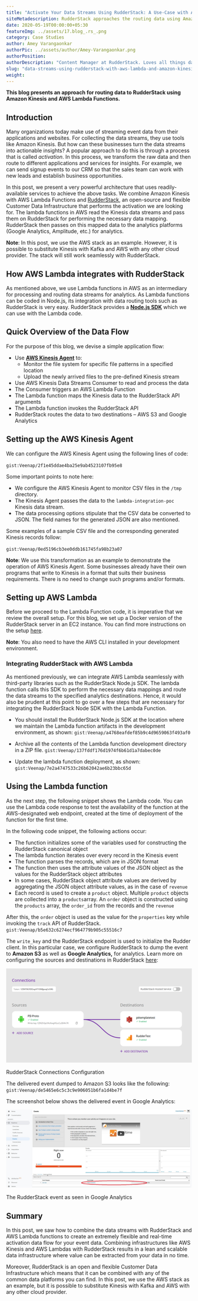 ```yaml
---
title: "Activate Your Data Streams Using RudderStack: A Use-Case with AWS Lambda and Amazon Kinesis"
siteMetadescription: RudderStack approaches the routing data using Amazon Kinesis and AWS Lambda Functions.So that one can easily activate the Data Streams by using Rudderstack
date: 2020-05-19T00:00:00+05:30
featureImg: ../assets/17.blog_.rs_.png
category: Case Studies
author: Amey Varangaonkar
authorPic: ../assets/author/Amey-Varangaonkar.png
authorPosition: 
authorDescription: "Content Manager at RudderStack. Loves all things data. Manchester United, music, and sci-fi fan, among other things."
slug: "data-streams-using-rudderstack-with-aws-lambda-and-amazon-kinesis"
weight:
---
```

**This blog presents an approach for routing data to RudderStack using Amazon Kinesis and AWS Lambda Functions.**

Introduction
------------

Many organizations today make use of streaming event data from their applications and websites. For collecting the data streams, they use tools like Amazon Kinesis. But how can these businesses turn the data streams into actionable insights? A popular approach to do this is through a process that is called _activation_. In this process, we transform the raw data and then route to different applications and services for insights. For example, we can send signup events to our CRM so that the sales team can work with new leads and establish business opportunities.

In this post, we present a very powerful architecture that uses readily-available services to achieve the above tasks. We combine Amazon Kinesis with AWS Lambda Functions and [RudderStack](https://www.rudderstack.com), an open-source and flexible Customer Data Infrastructure that performs the activation we are looking for. The lambda functions in AWS read the Kinesis data streams and pass them on RudderStack for performing the necessary data mapping. RudderStack then passes on this mapped data to the analytics platforms (Google Analytics, Amplitude, etc.) for analytics.

**Note**: In this post, we use the AWS stack as an example. However, it is possible to substitute Kinesis with Kafka and AWS with any other cloud provider. The stack will still work seamlessly with RudderStack.

How AWS Lambda integrates with RudderStack
------------------------------------------

As mentioned above, we use Lambda functions in AWS as an intermediary for processing and routing data streams for analytics. As Lambda functions can be coded in Node.js, its integration with data routing tools such as RudderStack is very easy. RudderStack provides a [**Node.js SDK**](https://github.com/rudderlabs/rudder-sdk-node) which we can use with the Lambda code.

Quick Overview of the Data Flow
-------------------------------

For the purpose of this blog, we devise a simple application flow:

*   Use [**AWS Kinesis Agent**](https://github.com/awslabs/amazon-kinesis-agent) to:
    *   Monitor the file system for specific file patterns in a specified location 
    *   Upload the newly arrived files to the pre-defined Kinesis stream
*   Use AWS Kinesis Data Streams Consumer to read and process the data
*   The Consumer triggers an AWS Lambda Function
*   The Lambda function maps the Kinesis data to the RudderStack API arguments
*   The Lambda function invokes the RudderStack API
*   RudderStack routes the data to two destinations – AWS S3 and Google Analytics

Setting up the AWS Kinesis Agent
--------------------------------

We can configure the AWS Kinesis Agent using the following lines of code:

`gist:Veenap/2f1e45ddae4ba25e9ab4523107fb95e8`

Some important points to note here:

*   We configure the AWS Kinesis Agent to monitor CSV files in the `/tmp` directory.
*   The Kinesis Agent passes the data to the `lambda-integration-poc` Kinesis data stream. 
*   The data processing options stipulate that the CSV data be converted to JSON. The field names for the generated JSON are also mentioned. 

Some examples of a sample CSV file and the corresponding generated Kinesis records follow:

`gist:Veenap/0ed5196cb3ee0ddb161745fa98b23a07`

**Note**: We use this transformation as an example to demonstrate the operation of AWS Kinesis Agent. Some businesses already have their own programs that write to Kinesis in a format that suits their business requirements. There is no need to change such programs and/or formats.

Setting up AWS Lambda
---------------------

Before we proceed to the Lambda Function code, it is imperative that we review the overall setup. For this blog, we set up a Docker version of the RudderStack server in an EC2 instance. You can find more instructions on the setup [here](https://github.com/rudderlabs/rudder-server#setup-instructions-docker).

**Note**: You also need to have the AWS CLI installed in your development environment.

### Integrating RudderStack with AWS Lambda

As mentioned previously, we can integrate AWS Lambda seamlessly with third-party libraries such as the RudderStack Node.js SDK. The lambda function calls this SDK to perform the necessary data mappings and route the data streams to the specified analytics destinations. Hence, it would also be prudent at this point to go over a few steps that are necessary for integrating the RudderStack Node SDK with the Lambda Function.

*   You should install the RudderStack Node.js SDK at the location where we maintain the Lambda function artifacts in the development environment, as shown:
`gist:Veenap/a4768eafdef85b9c4d9659063f493af0`

*   Archive all the contents of the Lambda function development directory in a ZIP file.
`gist:Veenap/137fddf176d1974f6b61d1a7dabec0de`

*   Update the lambda function deployment, as shown:
`gist:Veenap/7e2a4747533c26b62042ae6b23bbc65d`

Using the Lambda function
-------------------------

As the next step, the following snippet shows the Lambda code. You can use the Lambda code response to test the availability of the function at the AWS-designated web endpoint, created at the time of deployment of the function for the first time.

In the following code snippet, the following actions occur:

*   The function initializes some of the variables used for constructing the RudderStack canonical object
*   The lambda function iterates over every record in the Kinesis event
*   The function parses the records, which are in JSON format
*   The function then uses the attribute values of the JSON object as the values for the RudderStack object attributes
*   In some cases, RudderStack object attribute values are derived by aggregating the JSON object attribute values, as in the case of `revenue`
*   Each record is used to create a `product` object. Multiple `product` objects are collected into a `products`array. An `order` object is constructed using the `products` array, the `order_id` from the records and the `revenue`

After this, the `order` object is used as the value for the `properties` key while invoking the `track` API of RudderStack. 
`gist:Veenap/b5e632c6274ecf964779b905c55516c7`

The `write_key` and the RudderStack endpoint is used to initialize the Rudder client. In this particular case, we configure RudderStack to dump the event to **Amazon S3** as well as **Google Analytics,** for analytics. Learn more on configuring the sources and destinations in RudderStack [here](https://docs.rudderstack.com/getting-started/adding-source-and-destination-rudderstack):

![RudderStack Connections Configuration](../assets/markdown/HETeuJHkcUrh4Zy9.png)

RudderStack Connections Configuration

The delivered event dumped to Amazon S3 looks like the following:
`gist:Veenap/de5465e6c5c3c9e906051b6fa1d4be7f`

The screenshot below shows the delivered event in Google Analytics:

![The RudderStack event as seen in Google Analytics](../assets/markdown/rSW10uyPDJfwGQB9.png)

The RudderStack event as seen in Google Analytics

Summary
-------

In this post, we saw how to combine the data streams with RudderStack and AWS Lambda functions to create an extremely flexible and real-time activation data flow for your event data. Combining infrastructures like AWS Kinesis and AWS Lambdas with RudderStack results in a lean and scalable data infrastructure where value can be extracted from your data in no time.

Moreover, RudderStack is an open and flexible Customer Data Infrastructure which means that it can be combined with any of the common data platforms you can find. In this post, we use the AWS stack as an example, but it is possible to substitute Kinesis with Kafka and AWS with any other cloud provider.